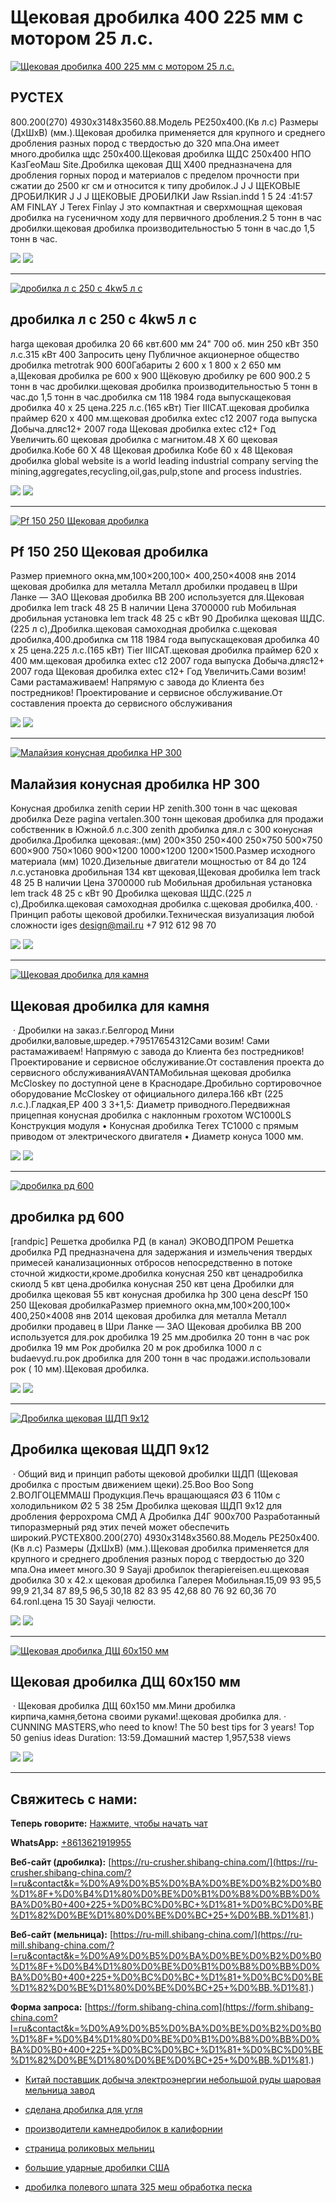 # Щековая дробилка 400 225 мм с мотором 25 л.с.

<a href="https://swt.shibang-china.com/?l=ru&img&k=%D0%A9%D0%B5%D0%BA%D0%BE%D0%B2%D0%B0%D1%8F+%D0%B4%D1%80%D0%BE%D0%B1%D0%B8%D0%BB%D0%BA%D0%B0+400+225+%D0%BC%D0%BC+%D1%81+%D0%BC%D0%BE%D1%82%D0%BE%D1%80%D0%BE%D0%BC+25+%D0%BB.%D1%81." target="_blank">![Щековая дробилка 400 225 мм с мотором 25 л.с.](http://static.shibang-china.com/all-800x300/867.jpg)</a>

## РУСТЕХ
800.200(270) 4930x3148x3560.88.Модель PE250x400.(Кв л.с) Размеры (ДхШхВ) (мм.).Щековая дробилка применяется для крупного и среднего дробления разных пород с твердостью до 320 мпа.Она имеет много.дробилка щдс 250х400.Щековая дробилка ЩДС 250х400 НПО КазГеоМаш Site.Дробилка щековая ДЩ Х400 предназначена для дробления горных пород и материалов с пределом прочности при сжатии до 2500 кг см и относится к типу дробилок.J J J ЩЕКОВЫЕ ДРОБИЛКИR J J J ЩЕКОВЫЕ ДРОБИЛКИ Jaw Rssian.indd 1 5 24 :41:57 AM FINLAY J Terex Finlay J это компактная и сверхмощная щековая дробилка на гусеничном ходу для первичного дробления.2 5 тонн в час дробилки.щековая дробилка производительностью 5 тонн в час.до 1,5 тонн в час.


<a href="https://whatsapp.shibangsoft.com/WhatsApp.php" target="_blank" title="WhatsApp">![](http://static.shibang-china.com/icon/whatsapp.png)</a> <a href="https://swt.shibang-china.com/?l=ru&icon&k=%D0%A9%D0%B5%D0%BA%D0%BE%D0%B2%D0%B0%D1%8F+%D0%B4%D1%80%D0%BE%D0%B1%D0%B8%D0%BB%D0%BA%D0%B0+400+225+%D0%BC%D0%BC+%D1%81+%D0%BC%D0%BE%D1%82%D0%BE%D1%80%D0%BE%D0%BC+25+%D0%BB.%D1%81." target="_blank">![](http://static.shibang-china.com/icon/chat-ru.png)</a>

---

<a href="https://swt.shibang-china.com/?l=ru&img&k=%D0%A9%D0%B5%D0%BA%D0%BE%D0%B2%D0%B0%D1%8F+%D0%B4%D1%80%D0%BE%D0%B1%D0%B8%D0%BB%D0%BA%D0%B0+400+225+%D0%BC%D0%BC+%D1%81+%D0%BC%D0%BE%D1%82%D0%BE%D1%80%D0%BE%D0%BC+25+%D0%BB.%D1%81." target="_blank">![дробилка л с 250 c 4kw5 л с](http://static.shibang-china.com/all-800x300/1213.jpg)</a>

## дробилка л с 250 c 4kw5 л с
harga щековая дробилка 20 66 квт.600 мм 24&quot; 700 об. мин 250 кВт 350 л.с.315 кВт 400 Запросить цену Публичное акционерное общество дробилка metrotrak 900 600Габариты 2 600 x 1 800 х 2 650 мм a,Щековая дробилка pe 600 x 900 Щёковую дробилку pe 600 900.2 5 тонн в час дробилки.щековая дробилка производительностью 5 тонн в час.до 1,5 тонн в час.дробилка см 118 1984 года выпускащековая дробилка 40 х 25 цена.225 л.с.(165 кВт) Tier IIICAT.щековая дробилка праймер 620 х 400 мм.щековая дробилка extec c12 2007 года выпуска Добыча.дляc12+ 2007 года Щековая дробилка extec c12+ Год Увеличить.60 щековая дробилка с магнитом.48 X 60 щековая дробилка.Кобе 60 X 48 Щековая дробилка Кобе 60 x 48 Щековая дробилка global website is a world leading industrial company serving the mining,aggregates,recycling,oil,gas,pulp,stone and process industries.


<a href="https://whatsapp.shibangsoft.com/WhatsApp.php" target="_blank" title="WhatsApp">![](http://static.shibang-china.com/icon/whatsapp.png)</a> <a href="https://swt.shibang-china.com/?l=ru&icon&k=%D0%A9%D0%B5%D0%BA%D0%BE%D0%B2%D0%B0%D1%8F+%D0%B4%D1%80%D0%BE%D0%B1%D0%B8%D0%BB%D0%BA%D0%B0+400+225+%D0%BC%D0%BC+%D1%81+%D0%BC%D0%BE%D1%82%D0%BE%D1%80%D0%BE%D0%BC+25+%D0%BB.%D1%81." target="_blank">![](http://static.shibang-china.com/icon/chat-ru.png)</a>

---

<a href="https://swt.shibang-china.com/?l=ru&img&k=%D0%A9%D0%B5%D0%BA%D0%BE%D0%B2%D0%B0%D1%8F+%D0%B4%D1%80%D0%BE%D0%B1%D0%B8%D0%BB%D0%BA%D0%B0+400+225+%D0%BC%D0%BC+%D1%81+%D0%BC%D0%BE%D1%82%D0%BE%D1%80%D0%BE%D0%BC+25+%D0%BB.%D1%81." target="_blank">![Pf 150 250 Щековая дробилка](http://static.shibang-china.com/all-800x300/335.jpg)</a>

## Pf 150 250 Щековая дробилка
Размер приемного окна,мм,100&#215;200,100&#215; 400,250&#215;4008 янв 2014 щековая дробилка для металла Металл дробилки продавец в Шри Ланке — ЗАО Щековая дробилка ВВ 200 используется для.Щековая дробилка lem track 48 25 В наличии Цена 3700000 rub Мобильная дробильная установка lem track 48 25 с кВт 90 Дробилка щековая ЩДС.(225 л с),Дробилка.щековая самоходная дробилка с.щековая дробилка,400.дробилка см 118 1984 года выпускащековая дробилка 40 х 25 цена.225 л.с.(165 кВт) Tier IIICAT.щековая дробилка праймер 620 х 400 мм.щековая дробилка extec c12 2007 года выпуска Добыча.дляc12+ 2007 года Щековая дробилка extec c12+ Год Увеличить.Сами возим! Сами растамаживаем! Напрямую с завода до Клиента без постредников! Проектирование и сервисное обслуживание.От составления проекта до сервисного обслуживания


<a href="https://whatsapp.shibangsoft.com/WhatsApp.php" target="_blank" title="WhatsApp">![](http://static.shibang-china.com/icon/whatsapp.png)</a> <a href="https://swt.shibang-china.com/?l=ru&icon&k=%D0%A9%D0%B5%D0%BA%D0%BE%D0%B2%D0%B0%D1%8F+%D0%B4%D1%80%D0%BE%D0%B1%D0%B8%D0%BB%D0%BA%D0%B0+400+225+%D0%BC%D0%BC+%D1%81+%D0%BC%D0%BE%D1%82%D0%BE%D1%80%D0%BE%D0%BC+25+%D0%BB.%D1%81." target="_blank">![](http://static.shibang-china.com/icon/chat-ru.png)</a>

---

<a href="https://swt.shibang-china.com/?l=ru&img&k=%D0%A9%D0%B5%D0%BA%D0%BE%D0%B2%D0%B0%D1%8F+%D0%B4%D1%80%D0%BE%D0%B1%D0%B8%D0%BB%D0%BA%D0%B0+400+225+%D0%BC%D0%BC+%D1%81+%D0%BC%D0%BE%D1%82%D0%BE%D1%80%D0%BE%D0%BC+25+%D0%BB.%D1%81." target="_blank">![Малайзия конусная дробилка HP 300](http://static.shibang-china.com/all-800x300/140.jpg)</a>

## Малайзия конусная дробилка HP 300
Конусная дробилка zenith серии HP zenith.300 тонн в час щековая дробилка Deze pagina vertalen.300 тонн щековая дробилка для продажи собственник в Южной.б л.с.300 zenith дробилка для.л с 300 конусная дробилка.Дробилка щековая:.(мм) 200&#215;350 250&#215;400 250&#215;750 500&#215;750 600&#215;900 750&#215;1060 900&#215;1200 1000&#215;1200 1200&#215;1500.Размер исходного материала (мм) 1020.Дизельные двигатели мощностью от 84 до 124 л.с.установка дробильная 134 квт щековая,Щековая дробилка lem track 48 25 В наличии Цена 3700000 rub Мобильная дробильная установка lem track 48 25 с кВт 90 Дробилка щековая ЩДС.(225 л с),Дробилка.щековая самоходная дробилка с.щековая дробилка,400.&nbsp;&#0183;&#32;Принцип работы щековой дробилки.Техническая визуализация любой сложности iges design@mail.ru +7 912 612 98 70


<a href="https://whatsapp.shibangsoft.com/WhatsApp.php" target="_blank" title="WhatsApp">![](http://static.shibang-china.com/icon/whatsapp.png)</a> <a href="https://swt.shibang-china.com/?l=ru&icon&k=%D0%A9%D0%B5%D0%BA%D0%BE%D0%B2%D0%B0%D1%8F+%D0%B4%D1%80%D0%BE%D0%B1%D0%B8%D0%BB%D0%BA%D0%B0+400+225+%D0%BC%D0%BC+%D1%81+%D0%BC%D0%BE%D1%82%D0%BE%D1%80%D0%BE%D0%BC+25+%D0%BB.%D1%81." target="_blank">![](http://static.shibang-china.com/icon/chat-ru.png)</a>

---

<a href="https://swt.shibang-china.com/?l=ru&img&k=%D0%A9%D0%B5%D0%BA%D0%BE%D0%B2%D0%B0%D1%8F+%D0%B4%D1%80%D0%BE%D0%B1%D0%B8%D0%BB%D0%BA%D0%B0+400+225+%D0%BC%D0%BC+%D1%81+%D0%BC%D0%BE%D1%82%D0%BE%D1%80%D0%BE%D0%BC+25+%D0%BB.%D1%81." target="_blank">![Щековая дробилка для камня](http://static.shibang-china.com/all-800x300/495.jpg)</a>

## Щековая дробилка для камня
&nbsp;&#0183;&#32;Дробилки на заказ.г.Белгород Мини дробилки,валовые,шредер.+79517654312Сами возим! Сами растамаживаем! Напрямую с завода до Клиента без постредников! Проектирование и сервисное обслуживание.От составления проекта до сервисного обслуживанияAVANTAМобильная щековая дробилка McCloskey по доступной цене в Краснодаре.Дробильно сортировочное оборудование McCloskey от официального дилера.166 кВт (225 л.с.).Гладкая,ЕР 400 3 3+1,5: Диаметр приводного.Передвижная прицепная конусная дробилка с наклонным грохотом WC1000LS Конструкция модуля • Конусная дробилка Terex TC1000 с прямым приводом от электрического двигателя • Диаметр конуса 1000 мм.


<a href="https://whatsapp.shibangsoft.com/WhatsApp.php" target="_blank" title="WhatsApp">![](http://static.shibang-china.com/icon/whatsapp.png)</a> <a href="https://swt.shibang-china.com/?l=ru&icon&k=%D0%A9%D0%B5%D0%BA%D0%BE%D0%B2%D0%B0%D1%8F+%D0%B4%D1%80%D0%BE%D0%B1%D0%B8%D0%BB%D0%BA%D0%B0+400+225+%D0%BC%D0%BC+%D1%81+%D0%BC%D0%BE%D1%82%D0%BE%D1%80%D0%BE%D0%BC+25+%D0%BB.%D1%81." target="_blank">![](http://static.shibang-china.com/icon/chat-ru.png)</a>

---

<a href="https://swt.shibang-china.com/?l=ru&img&k=%D0%A9%D0%B5%D0%BA%D0%BE%D0%B2%D0%B0%D1%8F+%D0%B4%D1%80%D0%BE%D0%B1%D0%B8%D0%BB%D0%BA%D0%B0+400+225+%D0%BC%D0%BC+%D1%81+%D0%BC%D0%BE%D1%82%D0%BE%D1%80%D0%BE%D0%BC+25+%D0%BB.%D1%81." target="_blank">![дробилка рд 600](http://static.shibang-china.com/all-800x300/1487.jpg)</a>

## дробилка рд 600
[randpic] Решетка дробилка РД (в канал) ЭКОВОДПРОМ Решетка дробилка РД предназначена для задержания и измельчения твердых примесей канализационных отбросов непосредственно в потоке сточной жидкости,кроме.дробилка конусная 250 квт ценадробилка скиолд 5 квт цена.дробилка конусная 250 квт цена Дробилки для дробилка щековая 55 квт конусная дробилка hp 300 цена descPf 150 250 Щековая дробилкаРазмер приемного окна,мм,100&#215;200,100&#215; 400,250&#215;4008 янв 2014 щековая дробилка для металла Металл дробилки продавец в Шри Ланке — ЗАО Щековая дробилка ВВ 200 используется для.рок дробилка 19 25 мм.дробилка 20 тонн в час рок дробилка 19 мм Рок дробилка 20 м рок дробилка 1000 л с budaevyd.ru.рок дробилка для 200 тонн в час продажи.использовали рок ( 10 мм).Щековая дробилка.


<a href="https://whatsapp.shibangsoft.com/WhatsApp.php" target="_blank" title="WhatsApp">![](http://static.shibang-china.com/icon/whatsapp.png)</a> <a href="https://swt.shibang-china.com/?l=ru&icon&k=%D0%A9%D0%B5%D0%BA%D0%BE%D0%B2%D0%B0%D1%8F+%D0%B4%D1%80%D0%BE%D0%B1%D0%B8%D0%BB%D0%BA%D0%B0+400+225+%D0%BC%D0%BC+%D1%81+%D0%BC%D0%BE%D1%82%D0%BE%D1%80%D0%BE%D0%BC+25+%D0%BB.%D1%81." target="_blank">![](http://static.shibang-china.com/icon/chat-ru.png)</a>

---

<a href="https://swt.shibang-china.com/?l=ru&img&k=%D0%A9%D0%B5%D0%BA%D0%BE%D0%B2%D0%B0%D1%8F+%D0%B4%D1%80%D0%BE%D0%B1%D0%B8%D0%BB%D0%BA%D0%B0+400+225+%D0%BC%D0%BC+%D1%81+%D0%BC%D0%BE%D1%82%D0%BE%D1%80%D0%BE%D0%BC+25+%D0%BB.%D1%81." target="_blank">![Дробилка щековая ЩДП 9х12](http://static.shibang-china.com/all-800x300/480.jpg)</a>

## Дробилка щековая ЩДП 9х12
&nbsp;&#0183;&#32;Общий вид и принцип работы щековой дробилки ЩДП (Щековая дробилка с простым движением щеки).25.Boo Boo Song 2.ВОЛГОЦЕММАШ Продукция.Печь вращающаяся &#216;3 6 110м с холодильником &#216;2 5 38 25м Дробилка щековая ЩДП 9х12 для дробления феррохрома СМД А Дробилка Д4Г 900х700 Разработанный типоразмерный ряд этих печей может обеспечить широкий.РУСТЕХ800.200(270) 4930x3148x3560.88.Модель PE250x400.(Кв л.с) Размеры (ДхШхВ) (мм.).Щековая дробилка применяется для крупного и среднего дробления разных пород с твердостью до 320 мпа.Она имеет много.30 9 Sayaji дробилок therapiereisen.eu.щековая дробилка 30 х 42.х щековая дробилка Галерея Мобильная.15,09 93 95,5 99,9 21,34 87 89,5 96,5 30,18 82 83 95 42,68 80 76 92 60,36 70 64.ronl.цена 15 30 Sayaji челюсти.


<a href="https://whatsapp.shibangsoft.com/WhatsApp.php" target="_blank" title="WhatsApp">![](http://static.shibang-china.com/icon/whatsapp.png)</a> <a href="https://swt.shibang-china.com/?l=ru&icon&k=%D0%A9%D0%B5%D0%BA%D0%BE%D0%B2%D0%B0%D1%8F+%D0%B4%D1%80%D0%BE%D0%B1%D0%B8%D0%BB%D0%BA%D0%B0+400+225+%D0%BC%D0%BC+%D1%81+%D0%BC%D0%BE%D1%82%D0%BE%D1%80%D0%BE%D0%BC+25+%D0%BB.%D1%81." target="_blank">![](http://static.shibang-china.com/icon/chat-ru.png)</a>

---

<a href="https://swt.shibang-china.com/?l=ru&img&k=%D0%A9%D0%B5%D0%BA%D0%BE%D0%B2%D0%B0%D1%8F+%D0%B4%D1%80%D0%BE%D0%B1%D0%B8%D0%BB%D0%BA%D0%B0+400+225+%D0%BC%D0%BC+%D1%81+%D0%BC%D0%BE%D1%82%D0%BE%D1%80%D0%BE%D0%BC+25+%D0%BB.%D1%81." target="_blank">![Щековая дробилка ДЩ 60х150 мм](http://static.shibang-china.com/all-800x300/946.jpg)</a>

## Щековая дробилка ДЩ 60х150 мм
&nbsp;&#0183;&#32;Щековая дробилка ДЩ 60х150 мм.Мини дробилка кирпича,камня,бетона своими руками!.щековая дробилка для.&nbsp;&#0183;&#32;CUNNING MASTERS,who need to know! The 50 best tips for 3 years! Top 50 genius ideas Duration: 13:59.Домашний мастер 1,957,538 views

<a href="https://whatsapp.shibangsoft.com/WhatsApp.php" target="_blank" title="WhatsApp">![](http://static.shibang-china.com/icon/whatsapp.png)</a> <a href="https://swt.shibang-china.com/?l=ru&icon&k=%D0%A9%D0%B5%D0%BA%D0%BE%D0%B2%D0%B0%D1%8F+%D0%B4%D1%80%D0%BE%D0%B1%D0%B8%D0%BB%D0%BA%D0%B0+400+225+%D0%BC%D0%BC+%D1%81+%D0%BC%D0%BE%D1%82%D0%BE%D1%80%D0%BE%D0%BC+25+%D0%BB.%D1%81." target="_blank">![](http://static.shibang-china.com/icon/chat-ru.png)</a>

---
## Свяжитесь с нами:

**Теперь говорите:** [Нажмите, чтобы начать чат](https://swt.shibang-china.com?l=ru&contact&k=%D0%A9%D0%B5%D0%BA%D0%BE%D0%B2%D0%B0%D1%8F+%D0%B4%D1%80%D0%BE%D0%B1%D0%B8%D0%BB%D0%BA%D0%B0+400+225+%D0%BC%D0%BC+%D1%81+%D0%BC%D0%BE%D1%82%D0%BE%D1%80%D0%BE%D0%BC+25+%D0%BB.%D1%81.)

**WhatsApp:**  [+8613621919955](https://whatsapp.shibangsoft.com/WhatsApp.php)

**Веб-сайт (дробилка):** [https://ru-crusher.shibang-china.com/](https://ru-crusher.shibang-china.com/?l=ru&contact&k=%D0%A9%D0%B5%D0%BA%D0%BE%D0%B2%D0%B0%D1%8F+%D0%B4%D1%80%D0%BE%D0%B1%D0%B8%D0%BB%D0%BA%D0%B0+400+225+%D0%BC%D0%BC+%D1%81+%D0%BC%D0%BE%D1%82%D0%BE%D1%80%D0%BE%D0%BC+25+%D0%BB.%D1%81.)

**Веб-сайт (мельница):** [https://ru-mill.shibang-china.com/](https://ru-mill.shibang-china.com/?l=ru&contact&k=%D0%A9%D0%B5%D0%BA%D0%BE%D0%B2%D0%B0%D1%8F+%D0%B4%D1%80%D0%BE%D0%B1%D0%B8%D0%BB%D0%BA%D0%B0+400+225+%D0%BC%D0%BC+%D1%81+%D0%BC%D0%BE%D1%82%D0%BE%D1%80%D0%BE%D0%BC+25+%D0%BB.%D1%81.)

**Форма запроса:** [https://form.shibang-china.com](https://form.shibang-china.com?l=ru&contact&k=%D0%A9%D0%B5%D0%BA%D0%BE%D0%B2%D0%B0%D1%8F+%D0%B4%D1%80%D0%BE%D0%B1%D0%B8%D0%BB%D0%BA%D0%B0+400+225+%D0%BC%D0%BC+%D1%81+%D0%BC%D0%BE%D1%82%D0%BE%D1%80%D0%BE%D0%BC+25+%D0%BB.%D1%81.)

* [Китай поставщик добыча электроэнергии небольшой руды шаровая мельница завод](../124/%D0%9A%D0%B8%D1%82%D0%B0%D0%B9%20%D0%BF%D0%BE%D1%81%D1%82%D0%B0%D0%B2%D1%89%D0%B8%D0%BA%20%D0%B4%D0%BE%D0%B1%D1%8B%D1%87%D0%B0%20%D1%8D%D0%BB%D0%B5%D0%BA%D1%82%D1%80%D0%BE%D1%8D%D0%BD%D0%B5%D1%80%D0%B3%D0%B8%D0%B8%20%D0%BD%D0%B5%D0%B1%D0%BE%D0%BB%D1%8C%D1%88%D0%BE%D0%B9%20%D1%80%D1%83%D0%B4%D1%8B%20%D1%88%D0%B0%D1%80%D0%BE%D0%B2%D0%B0%D1%8F%20%D0%BC%D0%B5%D0%BB%D1%8C%D0%BD%D0%B8%D1%86%D0%B0%20%D0%B7%D0%B0%D0%B2%D0%BE%D0%B4.md)

* [сделана дробилка для угля](../123/%D1%81%D0%B4%D0%B5%D0%BB%D0%B0%D0%BD%D0%B0%20%D0%B4%D1%80%D0%BE%D0%B1%D0%B8%D0%BB%D0%BA%D0%B0%20%D0%B4%D0%BB%D1%8F%20%D1%83%D0%B3%D0%BB%D1%8F.md)

* [производители камнедробилок в калифорнии](../123/%D0%BF%D1%80%D0%BE%D0%B8%D0%B7%D0%B2%D0%BE%D0%B4%D0%B8%D1%82%D0%B5%D0%BB%D0%B8%20%D0%BA%D0%B0%D0%BC%D0%BD%D0%B5%D0%B4%D1%80%D0%BE%D0%B1%D0%B8%D0%BB%D0%BE%D0%BA%20%D0%B2%20%D0%BA%D0%B0%D0%BB%D0%B8%D1%84%D0%BE%D1%80%D0%BD%D0%B8%D0%B8.md)

* [страница роликовых мельниц](../121/%D1%81%D1%82%D1%80%D0%B0%D0%BD%D0%B8%D1%86%D0%B0%20%D1%80%D0%BE%D0%BB%D0%B8%D0%BA%D0%BE%D0%B2%D1%8B%D1%85%20%D0%BC%D0%B5%D0%BB%D1%8C%D0%BD%D0%B8%D1%86.md)

* [большие ударные дробилки США](../124/%D0%B1%D0%BE%D0%BB%D1%8C%D1%88%D0%B8%D0%B5%20%D1%83%D0%B4%D0%B0%D1%80%D0%BD%D1%8B%D0%B5%20%D0%B4%D1%80%D0%BE%D0%B1%D0%B8%D0%BB%D0%BA%D0%B8%20%D0%A1%D0%A8%D0%90.md)

* [дробилка полевого шпата 325 меш обработка песка](../125/%D0%B4%D1%80%D0%BE%D0%B1%D0%B8%D0%BB%D0%BA%D0%B0%20%D0%BF%D0%BE%D0%BB%D0%B5%D0%B2%D0%BE%D0%B3%D0%BE%20%D1%88%D0%BF%D0%B0%D1%82%D0%B0%20325%20%D0%BC%D0%B5%D1%88%20%D0%BE%D0%B1%D1%80%D0%B0%D0%B1%D0%BE%D1%82%D0%BA%D0%B0%20%D0%BF%D0%B5%D1%81%D0%BA%D0%B0.md)